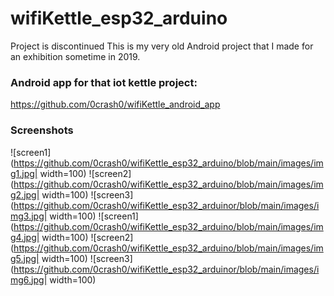 # wifiKettle_esp32_arduino
Project is discontinued
This is my very old Android project that I made for an exhibition sometime in 2019.

### Android app for that iot kettle project:
https://github.com/0crash0/wifiKettle_android_app


### Screenshots 
![screen1](https://github.com/0crash0/wifiKettle_esp32_arduino/blob/main/images/img1.jpg| width=100)
![screen2](https://github.com/0crash0/wifiKettle_esp32_arduino/blob/main/images/img2.jpg| width=100)
![screen3](https://github.com/0crash0/wifiKettle_esp32_arduinor/blob/main/images/img3.jpg| width=100)
![screen1](https://github.com/0crash0/wifiKettle_esp32_arduino/blob/main/images/img4.jpg| width=100)
![screen2](https://github.com/0crash0/wifiKettle_esp32_arduino/blob/main/images/img5.jpg| width=100)
![screen3](https://github.com/0crash0/wifiKettle_esp32_arduinor/blob/main/images/img6.jpg| width=100)
